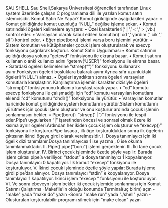 ﻿SAU SHELL
Sau Shell,Sakarya Üniversitesi öğrencileri tarafından Linux system üzerinde çalışan C programlama dili ile yazılan komut satırı istemcisidir.
Komut Satırı Ne Yapar?
Komut girildiğinde aşağıdakileri yapar:
• Komut girildiğinde komut uzunluğu “NULL” değilse işleme sokar.
• Komut satırındaki ögeleri kelimelere ayrıştırır.
• Özel karakterleri(‘ | ’,’ < ’,’ > ’,vb.) kontrol eder.
• Varsayılan olarak kabul edilen komutları(‘ cd ’,’ yardim ’,’ cik ’,’ sil ’) kontrol eder.
• Eğer pipe(boru) işlemi varsa boru işlemini yürütür.
• Sistem komutları ve kütüphaneler çocuk işlem oluşturularak ve execvp fonksiyonu çağrılarak koşturur.
Komut Satırı Uygulaması
• Komut satırının açıldığı dosya yolunu  “getcwd”  fonksiyonu ile ekrana basar.
• Komut satırını kullanan o anki kullanıcı adını “getenv(‘USER’)” fonksiyonu ile ekrana basar.
• Satırdaki ögeleri kelimelerine  “strsep(“”)” fonksiyonu kullanarak ayırır.Fonksiyon ögeleri boşluklara balarak ayırır.Ayrıca sıfır uzunluktaki ögeleri(“NULL”) almaz.
• Ögeleri ayırdıktan sonra ögeleri varsayılan komutlarla karşılaştırır. Karşılaştırma işlemini karakter dizisiyle ögeleri “strcmp()” fonksiyonunu kullamıp karşılaştırarak  yapar.
• “cd” komutu execvp fonksiyonu ile çalışmadığı için “cd” komutu varsayılan komutlara eklendi.”cd” komutunu “chdir()” fonksiyonu ile yürütür.
• Varsayılan komutlar haricinde komut girildiğinde system komutlarını yürütür.Sistem komutlarını yürütmek için çocuk işlem oluşturur ve onu koşturur ardında çocuk işlemin sonlanmasını bekler.
• Pipe(boru)’ı “strsep(‘ | ’)” fonksiyonu ile tespit eder.Pipe’ı uygularken “|” işaretinden öncesi ve sonrasi olmak üzere iki kısıma ayırır  ögeleri.Ardından her ikiden çocuk işlem oluşturur ve “execvp()” fonksiyonu ile koşturur.Pipe kısaca , ilk öge koşturulduktan sonra ilk ögelerin çıktısının ikinci ögeye girdi olarak verelmesidir.
I. Dosya tanımlayıcı için iki ögelik dizi tanımlanır.Dosya tanımlayıcısı 1 ise yazma , 0 ise okuma tanımlanmaktadır.
II. Pipe() pipe("boru”) işlemi gerçeklenir.
III. İki tane çocuk işlem oluşturulur.
IV. Birinci çocuk işleminde özetle şöyle yapılır:
Burada işlem çıktısı pipe’a verilliyor.
“stdout” a dosya tanımlayıcı 1 kopyalanıyor.
Dosya tanımlayıcı 0 kapatılıyor.
İlk komut “execvp” fonkiyonu ile koşturuluyor.
V. İkinci çocuk işleminde özetle şöyle yapılır:
Burada işleme girdi pipe’dan alınıyor.
Dosya tanımlayıcı “stdin” e kopyalanıyor.
Dosya tanımlayıcı 1 kapatılıyor.
İkinci işlem “execvp ” fonksiyonu ile koşturuluyor.
VI. Ve sonra ebeveyn işlem bekler iki çocuk işlemide sonlanması için
Komut Satırını Çalıştırma
-Makefile'in olduğu konumda Terminal(uç birim) açın
-"make" yada "make do" yazın
-Sonra "make run" yada "./shell" yazın
-Olusturulan koşturulabilir programı silmek için "make clean" yazın


